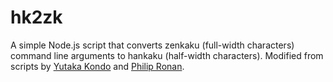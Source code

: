 # hk2zk
A simple Node.js script that converts zenkaku (full-width characters) command line arguments to hankaku (half-width characters).
Modified from scripts by [Yutaka Kondo](https://gist.github.com/youtalk/1599077) and [Philip Ronan](http://japanesetranslator.co.uk/2012/03/converting-zenkaku-to-hankaku/).

